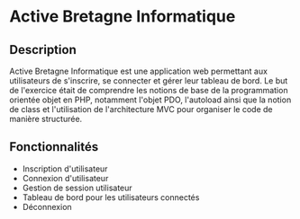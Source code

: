 # Active Bretagne Informatique

## Description
Active Bretagne Informatique est une application web permettant aux utilisateurs de s'inscrire, se connecter et gérer leur tableau de bord. Le but de l'exercice était de comprendre les notions de base de la programmation orientée objet en PHP, notamment l'objet PDO, l'autoload ainsi que la notion de class et l'utilisation de l'architecture MVC pour organiser le code de manière structurée.

## Fonctionnalités
- Inscription d'utilisateur
- Connexion d'utilisateur
- Gestion de session utilisateur
- Tableau de bord pour les utilisateurs connectés
- Déconnexion
